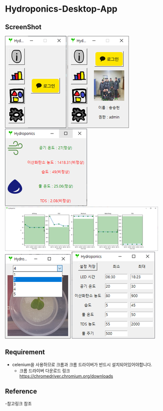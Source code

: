 # Hydroponics-Desktop-App

## ScreenShot


<img src="screenshots/before_login.png"></img>
<img src="screenshots/after_login.png"></img> 
<img src="screenshots/info.png"></img>
<img src="screenshots/graph.png"></img>
<img src="screenshots/gallery.png"></img>
<img src="screenshots/setting.png"></img>

  

## Requirement

- celenium을 사용하므로 크롬과 크롬 드라이버가 반드시 설치되어있어야합니다.
  - 크롬 드라이버 다운로드 링크 https://chromedriver.chromium.org/downloads



## Reference

-참고링크 참조
